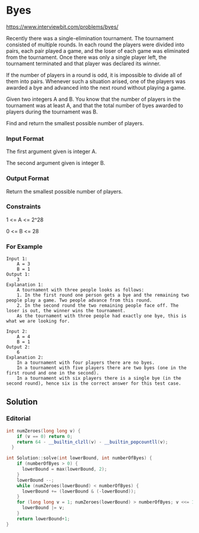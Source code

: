 # Byes

https://www.interviewbit.com/problems/byes/

Recently there was a single-elimination tournament. The tournament consisted of multiple rounds.
In each round the players were divided into pairs, each pair played a game, and the loser of each game was
eliminated from the tournament. Once there was only a single player left, the tournament terminated and that
player was declared its winner.

If the number of players in a round is odd, it is impossible to divide all of them into pairs. Whenever such
a situation arised, one of the players was awarded a bye and advanced into the next round without playing a game.

Given two integers A and B. You know that the number of players in the tournament was at least A,
and that the total number of byes awarded to players during the tournament was B.

Find and return the smallest possible number of players.

### Input Format

The first argument given is integer A.

The second argument given is integer B.

### Output Format

Return the smallest possible number of players.

### Constraints

1 <= A <= 2^28

0 <= B <= 28

### For Example
```
Input 1:
    A = 3
    B = 1
Output 1:
    3
Explanation 1:
    A tournament with three people looks as follows:
    1. In the first round one person gets a bye and the remaining two people play a game. Two people advance from this round.
    2. In the second round the two remaining people face off. The loser is out, the winner wins the tournament.
    As the tournament with three people had exactly one bye, this is what we are looking for.

Input 2:
    A = 4
    B = 1
Output 2:
    6
Explanation 2:
    In a tournament with four players there are no byes. 
    In a tournament with five players there are two byes (one in the first round and one in the second). 
    In a tournament with six players there is a single bye (in the second round), hence six is the correct answer for this test case.
```

## Solution
### Editorial
```cpp
int numZeroes(long long v) {
    if (v == 0) return 0;
    return 64 - __builtin_clzll(v) - __builtin_popcountll(v);
  }

int Solution::solve(int lowerBound, int numberOfByes) {
    if (numberOfByes > 0) {
      lowerBound = max(lowerBound, 2);
    }
    lowerBound --;
    while (numZeroes(lowerBound) < numberOfByes) {
      lowerBound += (lowerBound & (-lowerBound));
    }
    for (long long v = 1; numZeroes(lowerBound) > numberOfByes; v <<= 1) {
      lowerBound |= v;
    }
    return lowerBound+1;
}
```
